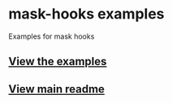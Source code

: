 # mask-hooks examples

Examples for mask hooks

## [View the examples](https://guilhermeasn.github.io/mask-hooks/)

## [View main readme](https://github.com/guilhermeasn/mask-hooks/blob/master/README.md)
